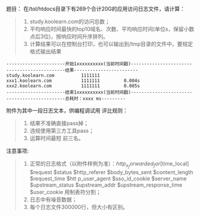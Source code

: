 题目：
在/tol/htdocs目录下有269个合计20G的应用访问日志文件，请计算：
>1. study.koolearn.com的访问总数；
>2. 平均响应时间最快的top10域名、次数、平均响应时间(单位s，保留小数点后3位)，按响应时间升序排列。
>3. 计算结果可以在控制台打印，也可以输出到/tmp目录的文件中，要规定格式输出结果

```
----------------------开始1xxxxxxxxxx(当前时间戳)-----------------------  
----------------------结果------------------------  
study.koolearn.com          1111111  
xxx1.koolearn.com           1111111         0.004s  
xxx2.koolearn.com           1111111         0.005s  
----------------------结束1xxxxxxxxxx(当前时间戳)-----------------------  
----------------------总耗时：xxxx ms---------
```
 
附件为其中一段日志文本，供编程调试用
评比规则：  
>1. 结果不准确直接pass掉；  
>2. 违规使用第三方工具pass；  
>3. 运算时间最短 前三名。  

注意事项:  
>1. 正常的日志格式（以附件样例为准）：$http_x_forwarded_for [$time_local] $request $status $http_referer $body_bytes_sent $content_length $request_time $htt 
p_user_agent  $sso_id_cookie  $server_name $upstream_status $upstream_addr $upstream_response_time $user_cookie  用制表符分割；  
>2. 日志中有噪音数据；  
>3. 每个日志文件300000行，但大小有区别。
